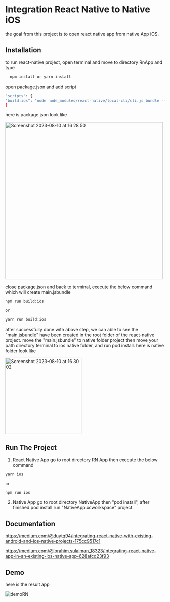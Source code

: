 
# Integration React Native to Native iOS

the goal from this project is to open react native app from native App iOS.

## Installation

to run react-native project, open terminal and move to directory RnApp and type 

```bash
  npm install or yarn install
```

open package.json and add script 
```bash
"scripts": {
"build:ios": "node node_modules/react-native/local-cli/cli.js bundle --entry-file='index.js' --bundle-output='./main.jsbundle' --dev=false --platform='ios' --assets-dest='./ios'"
}
```
here is package.json look like

<img width="498" alt="Screenshot 2023-08-10 at 16 28 50" src="https://github.com/edooktarifa/IntegrationRNtoNative/assets/70421797/c8abc336-7ee8-48b4-9e09-0fc188b39371">



close package.json and back to terminal, execute the below command which will create main.jsbundle

```bash
npm run build:ios

or 

yarn run build:ios

```
after successfully done with above step, we can able to see the "main.jsbundle" have been created in the root folder of the react-native project.
move the "main.jsbundle" to native folder project then move your path directory terminal to ios native folder, and run pod install.
here is native folder look like

<img width="241" alt="Screenshot 2023-08-10 at 16 30 02" src="https://github.com/edooktarifa/IntegrationRNtoNative/assets/70421797/cdb0df62-6fc5-475e-aac9-6d149c8598f7">


## Run The Project
1. React Native App 
  go to root directory RN App then execute the below command
  ```bash
yarn ios

or 

npm run ios
```

2. Native App
 go to root directory NativeApp then "pod install", after finished pod install run "NativeApp.xcworkspace" project.


## Documentation

https://medium.com/@duytq94/integrating-react-native-with-existing-android-and-ios-native-projects-175cc9517c1

https://medium.com/@ibrahim.sulaiman_18323/integrating-react-native-app-in-an-existing-ios-native-app-628afcd23f93


## Demo
here is the result app


![demoRN](https://github.com/edooktarifa/IntegrationRNtoNative/assets/70421797/ddc44a12-7e36-401d-8ba6-3ad11ed8f059)




 
